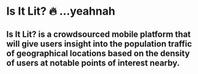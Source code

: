 # Is It Lit? :fire: ...yeahnah

## Is It Lit? is a crowdsourced mobile platform that will give users insight into the population traffic of geographical locations based on the density of users at notable points of interest nearby.
